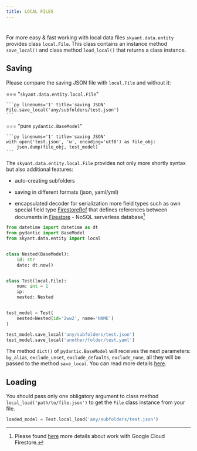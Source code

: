 ```yaml
---
title: LOCAL FILES
---
```


#

For more easy & fast working with local data files `skyant.data.entity` provides class `local.File`.
This class contains an instance method `save_local()` and class method `load_local()` that returns
a class instance.

## Saving

Please compare the saving JSON file with `local.File` and without it:



=== "`skyant.data.entity.local.File`"


    ```py linenums='1' title='saving JSON'
    File.save_local('any/subfolders/test.json')
    ```


=== "pure `pydantic.BaseModel`"

    ```py linenums='1' title='saving JSON'
    with open('test.json', 'w', encoding='utf8') as file_obj:
        json.dump(file_obj, test_model)
    ```


The `skyant.data.entity.local.File` provides not only more shortly syntax but also additional
features:

- auto-creating subfolders

- saving in different formats (json, yaml/yml)

- encapsulated decoder for serialization more field types such as own special field type
    [FirestoreRef](references/entity/fields/FirestoreRef.md) that defines references between documents in [Firestore](https://cloud.google.com/firestore) - NoSQL serverless database[^1]


```py linenums='1' title='saving JSON (you can try it in Jupyter)'
from datetime import datetime as dt
from pydantic import BaseModel
from skyant.data.entity import local


class Nested(BaseModel):
    id: str
    date: dt.now()


class Test(local.File):
    num: int = 1
    ip: 
    nested: Nested


test_model = Test(
    nested=Nested(id='2ww2', name='NAME')
)

test_model.save_local('any/subfolders/test.json')
test_model.save_local('another/folder/test.yaml')
```


The method `dict()` of `pydantic.BaseModel` will receives the next parameters: `by_alias`, `exclude_unset`, `exclude_defaults`, `exclude_none`, all they will be passed to the method
`save_local`.
You can read more details [here](https://pydantic-docs.helpmanual.io/usage/exporting_models/#modeldict).



## Loading

You should pass only one obligatory argument to class method `local_load('path/to/file.json')`
to get the `File` class instance from your file.


```py linenums='1' title='loading JSON'
loaded_model = Test.local_load('any/subfolders/test.json')
```


[^1]:
    Please found [here](google/firestore.md) more details about work with Google Cloud Firestore.
